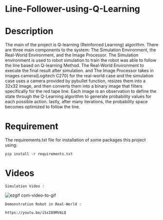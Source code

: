 # Line-Follower-using-Q-Learning

# Description

The main of the project is Q-learning (Reinforced Learning) algorithm. There are three main components to the system: The Simulation Environment, the Real-World Environment, and the Image Processor. The Simulation environment is used to robot simulation to train the robot was able to follow the line based on Q-learning Method. The Real-World Environment to execute the final result after simulation. and The Image Processor takes in images camera(Logitech C270) for the real-world case and the simulation case uses a camera provided by pybullet function, resizes them into a 32x32 image, and then converts them into a binary image that filters specifically for the red tape line. Each image is an observation to define the state through the Q-Learning algorithm to generate probability values for each possible action. lastly, after many iterations, the probability space becomes optimized to follow the line.

# Requirement
The requirements.txt file for installation of some packages this project using:

    pip install -r requirements.txt


# Videos
    Simulation Video :
  ![ezgif com-video-to-gif](https://user-images.githubusercontent.com/90126322/219376103-bb2a2759-cf79-442a-91cb-f19671e20adf.gif)

    Demonstration Robot in Real-World :
    
    https://youtu.be/iSxI89MV6LQ

